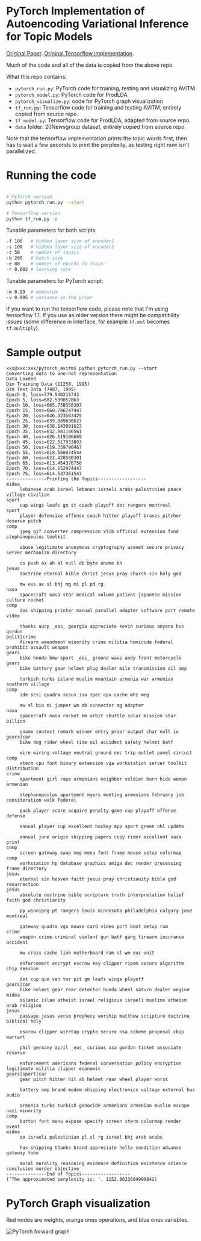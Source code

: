 
# PyTorch Implementation of Autoencoding Variational Inference for Topic Models

[Original Paper](https://arxiv.org/abs/1703.01488). 
[Original Tensorflow implementation](https://github.com/akashgit/autoencoding_vi_for_topic_models).

Much of the code and all of the data is copied from the above repo.

What this repo contains:
- `pytorch_run.py`: PyTorch code for training, testing and visualizing AVITM
- `pytorch_model.py`: PyTorch code for ProdLDA
- `pytorch_visualize.py`: code for PyTorch graph visualization
- `tf_run.py`: Tensorflow code for training and testing AVITM, entirely copied from source repo.
- `tf_model.py`: Tensorflow code for ProdLDA, adapted from source repo.
- `data` folder: 20Newsgroup dataset, entirely copied from source repo.

Note that the tensorflow implementation prints the topic words first, then has to wait a few seconds to print the
perplexity, as testing right now isn't parallelized.

# Running the code

```bash

# PyTorch version
python pytorch_run.py --start

# Tensorflow version
python tf_run.py -p

```

Tunable parameters for both scripts:

```bash
-f 100   # hidden layer size of encoder1
-s 100   # hidden layer size of encoder2
-t 50    # number of topics
-b 200   # batch size
-e 80    # number of epochs to train
-r 0.002 # learning rate
```

Tunable parameters for PyTorch script:

```bash
-m 0.99  # momentum
-v 0.995 # variance in the prior
```

If you want to run the tensorflow code, please note that I'm using tensorflow 1.1. If you use an older version there
might be compatibility issues (some difference in interface, for example `tf.mul` becomes `tf.multiply`).


# Sample output

```
xxx@xxx:xxx/pytorch_avitm$ python pytorch_run.py --start
Converting data to one-hot representation
Data Loaded
Dim Training Data (11258, 1995)
Dim Test Data (7487, 1995)
Epoch 0, loss=779.540215743
Epoch 5, loss=682.539052863
Epoch 10, loss=665.758558307
Epoch 15, loss=660.786747447
Epoch 20, loss=646.323563425
Epoch 25, loss=639.089690627
Epoch 30, loss=638.143001623
Epoch 35, loss=632.981146561
Epoch 40, loss=626.119186669
Epoch 45, loss=622.517933093
Epoch 50, loss=619.359790467
Epoch 55, loss=618.568074544
Epoch 60, loss=622.428580301
Epoch 65, loss=613.454376756
Epoch 70, loss=614.152974447
Epoch 75, loss=614.537361547
---------------Printing the Topics------------------
midea
     lebanese arab israel lebanon israeli arabs palestinian peace village civilian
sport
     cup wings leafs gm st coach playoff det rangers montreal
sport
     player defensive offense coach hitter playoff braves pitcher deserve pitch
comp 
     jpeg gif converter compression xlib official extension fund stephanopoulos toolkit

     abuse legitimate anonymous cryptography usenet secure privacy server mechanism directory

     cs push ax ah al null db byte oname bh
jesus
     doctrine eternal bible christ jesus pray church sin holy god

     mw eus ax sl bhj mg mi pl pd rg
nasa 
     spacecraft nasa star medical volume patient japanese mission culture rocket
comp 
     dos shipping printer manual parallel adapter software port remote video

     thanks uucp _eos_ georgia appreciate kevin curious anyone hus gordon
polit|crime
     firearm amendment minority crime militia homicide federal prohibit assault weapon
gears
     bike honda bmw sport _eos_ ground wave andy front motorcycle
gears
     bike battery gear helmet plug dealer mile transmission oil amp

     turkish turks island muslim mountain armenia war armenian southern village
comp 
     ide scsi quadra scsus isa spec cpu cache mhz meg

     mw sl bio mi jumper wm mb connector mg adapter
nasa 
     spacecraft nasa rocket km orbit shuttle solar mission star billion

     oname contest remark winner entry prior output char null io
gears|car  
     bike dog rider wheel ride oil accident safety helmet batf

     wire wiring voltage neutral ground nec trip outlet panel circuit
comp 
     xterm cpu font binary extension vga workstation server toolkit distribution
crime
     apartment girl rape armenians neighbor soldier burn hide woman armenian

     stephanopoulos apartment myers meeting armenians february job consideration walk federal

     puck player score acquire penalty game cup playoff offense defense

     annual player cup excellent hockey app sport green nhl update

     annual june origin shipping papers copy rider excellent nasa print
comp 
     screen gateway swap meg menu font frame mouse setup colormap
comp 
     workstation hp database graphics amiga dec render processing frame directory
jesus
     eternal sin heaven faith jesus pray christianity bible god resurrection
jesus
     absolute doctrine bible scripture truth interpretation belief faith god christianity

     pp winnipeg pt rangers louis minnesota philadelphia calgary jose montreal

     gateway quadra vga mouse card video port boot setup ram
crime
     weapon crime criminal violent gun batf gang firearm insurance accident

     mw cross cache link motherboard ram sl wm eus unit

     enforcement encrypt escrow key clipper ripem secure algorithm chip session

     det cup que van tor pit gm leafs wings playoff
gears|car  
     bike helmet gear rear detector honda wheel saturn dealer engine
midea
     islamic islam atheist israel religious israeli muslims atheism arab religion
jesus
     passage jesus verse prophecy worship matthew scripture doctrine biblical holy

     escrow clipper wiretap crypto secure nsa scheme proposal chip warrant

     phil germany april _eos_ curious usa gordon ticket associate reserve

     enforcement americans federal conversation policy encryption legitimate militia clipper economic
gears|sport|car  
     gear pitch hitter hit ab helmet rear wheel player worst

     battery amp brand modem shipping electronics voltage external hus audio

     armenia turks turkish genocide armenians armenian muslim escape nazi minority
comp 
     button font menu expose specify screen xterm colormap render event
midea
     oo israeli palestinian pl sl rg israel bhj arab arabs

     hus shipping thanks brand appreciate hello condition advance gateway tube

     moral morality reasoning evidence definition existence science conclusion murder objective
---------------End of Topics------------------
('The approximated perplexity is: ', 1152.8633604900842)

```
# PyTorch Graph visualization

Red nodes are weights, orange ones operations, and blue ones variables.

![PyTorch forward graph](pytorch_model.png)

